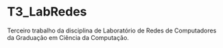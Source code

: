 # T3_LabRedes
Terceiro trabalho da disciplina de Laboratório de Redes de Computadores da Graduação em Ciência da Computação.
